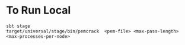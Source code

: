 # To Run Local
```
sbt stage
target/universal/stage/bin/pemcrack  <pem-file> <max-pass-length> <max-processes-per-node> 
```

